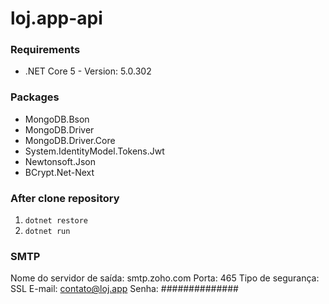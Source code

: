 # loj.app-api

### Requirements

* .NET Core 5 - Version: 5.0.302

### Packages

* MongoDB.Bson
* MongoDB.Driver
* MongoDB.Driver.Core
* System.IdentityModel.Tokens.Jwt
* Newtonsoft.Json
* BCrypt.Net-Next

### After clone repository

1. ```dotnet restore```
2. ```dotnet run```

### SMTP

Nome do servidor de saída: smtp.zoho.com
Porta: 465
Tipo de segurança: SSL
E-mail: contato@loj.app
Senha: ##############